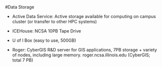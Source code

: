 #Data Storage
- Active Data Service: Active storage available for computing on campus cluster (or transfer to other HPC systems)

- ICEHouse: NCSA 10PB Tape Drive

- U of I Box (easy to use, 500GB)

- Roger: CyberGIS R&D server for GIS applications, 7PB storage + variety of nodes, including large memory. roger.ncsa.illinois.edu (CyberGIS; total 7 PB)


